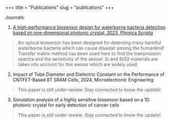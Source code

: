 +++
title = "Publications"
slug = "publications"
+++

Journals:
1. [A high-performance biosensor design for waterborne bacteria detection based on one-dimensional photonic crystal, 2023, Physica Scripta](https://iopscience.iop.org/article/10.1088/1402-4896/ace5f5)

> An optical biosensor has been designed for detecting many harmful waterborne bacteria which can cause disaster among the humanknd! Transfer matrix method has been used here to find the transmission spectra and the sensitivity of the sensor. Si and SiO2 materials are taken into account for this sensor which are widely used.

2. Impact of Tube Diameter and Dielectric Constant on the Performance of CNTFET-Based 8T SRAM Cells, 2024, Microelectronic Engineering

> This paper is still under review. Stay connected to know the update!

3. Simulation analysis of a highly sensitive biosensor based on a 1D
photonic crystal for early detection of cancer cells

> This paper is still under review. Stay connected to know the update!

